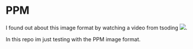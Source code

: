 # PPM 

I found out about this image format by watching a video from tsoding 
![](https://www.youtube.com/watch?v=AJIyRE2vZ_0).

In this repo im just testing with the PPM image format.
